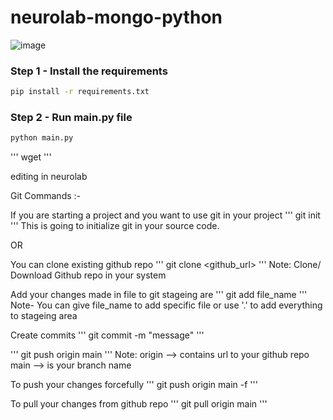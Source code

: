 # neurolab-mongo-python

![image](https://user-images.githubusercontent.com/57321948/196933065-4b16c235-f3b9-4391-9cfe-4affcec87c35.png)

### Step 1 - Install the requirements

```bash
pip install -r requirements.txt
```

### Step 2 - Run main.py file

```bash
python main.py
```

'''
wget
'''

editing in neurolab


Git Commands :-

If you are starting a project and you want to use git in your project
'''
git init
'''
This is going to initialize git in your source code.

OR 

You can clone existing github repo 
'''
git clone <github_url>
'''
Note: Clone/ Download Github repo in your system


Add your changes made in file to git stageing are
'''
git add file_name
'''
Note- You can give file_name to add specific file or use '.' to add everything to stageing area


Create commits
'''
git commit -m "message"
'''

'''
git push origin main
'''
Note: origin --> contains url to your github repo
main --> is your branch name

To push your changes forcefully
'''
git push origin main -f
'''


To pull your changes from github repo
'''
git pull origin main
'''